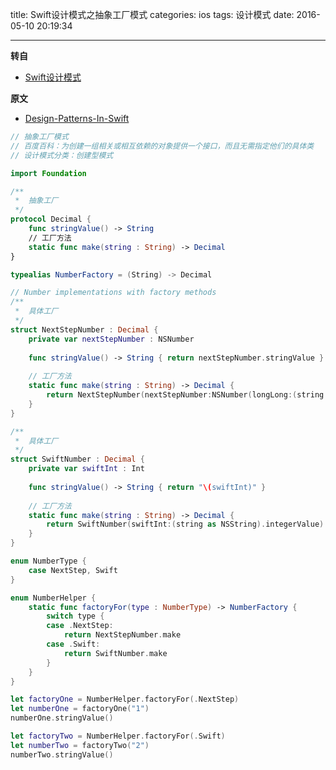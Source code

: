 title: Swift设计模式之抽象工厂模式
categories: ios
tags: 设计模式
date: 2016-05-10 20:19:34

---

<!--head-->

**转自**

* [Swift设计模式](http://qefee.com/tags/%E8%AE%BE%E8%AE%A1%E6%A8%A1%E5%BC%8F/)

**原文**

* [Design-Patterns-In-Swift](https://github.com/ochococo/Design-Patterns-In-Swift#behavioral)

```swift
// 抽象工厂模式
// 百度百科：为创建一组相关或相互依赖的对象提供一个接口，而且无需指定他们的具体类
// 设计模式分类：创建型模式

import Foundation

/**
 *  抽象工厂
 */
protocol Decimal {
    func stringValue() -> String
    // 工厂方法
    static func make(string : String) -> Decimal
}

typealias NumberFactory = (String) -> Decimal

// Number implementations with factory methods
/**
 *  具体工厂
 */
struct NextStepNumber : Decimal {
    private var nextStepNumber : NSNumber
    
    func stringValue() -> String { return nextStepNumber.stringValue }
    
    // 工厂方法
    static func make(string : String) -> Decimal {
        return NextStepNumber(nextStepNumber:NSNumber(longLong:(string as NSString).longLongValue))
    }
}

/**
 *  具体工厂
 */
struct SwiftNumber : Decimal {
    private var swiftInt : Int
    
    func stringValue() -> String { return "\(swiftInt)" }
    
    // 工厂方法
    static func make(string : String) -> Decimal {
        return SwiftNumber(swiftInt:(string as NSString).integerValue)
    }
}

enum NumberType {
    case NextStep, Swift
}

enum NumberHelper {
    static func factoryFor(type : NumberType) -> NumberFactory {
        switch type {
        case .NextStep:
            return NextStepNumber.make
        case .Swift:
            return SwiftNumber.make
        }
    }
}

let factoryOne = NumberHelper.factoryFor(.NextStep)
let numberOne = factoryOne("1")
numberOne.stringValue()

let factoryTwo = NumberHelper.factoryFor(.Swift)
let numberTwo = factoryTwo("2")
numberTwo.stringValue()
```



<!--more-->



<!--body-->
